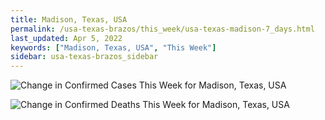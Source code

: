 ```yaml
---
title: Madison, Texas, USA
permalink: /usa-texas-brazos/this_week/usa-texas-madison-7_days.html
last_updated: Apr 5, 2022
keywords: ["Madison, Texas, USA", "This Week"]
sidebar: usa-texas-brazos_sidebar
---
```


![Change in Confirmed Cases This Week for Madison, Texas, USA](/covid_tracker/images/graphs/usa-texas-madison-delta_confirmed-7_days_graph.png)

![Change in Confirmed Deaths This Week for Madison, Texas, USA](/covid_tracker/images/graphs/usa-texas-madison-delta_deaths-7_days_graph.png)
